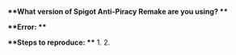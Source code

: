 __**What version of Spigot Anti-Piracy Remake are you using? **__


__**Error: **__


__**Steps to reproduce: **__
1.
2.
